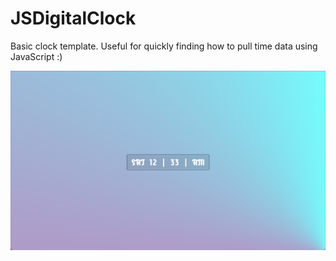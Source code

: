 # JSDigitalClock
Basic clock template. Useful for quickly finding how to pull time data using JavaScript :)

![Image Example](/demo/JSDigitalClock.png)
